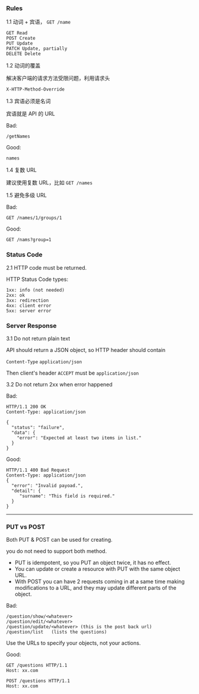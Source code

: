 ### Rules

1.1 动词 + 宾语， `GET /name` 

````
GET Read
POST Create
PUT Update
PATCH Update, partially
DELETE Delete
````

1.2 动词的覆盖

解决客户端的请求方法受限问题，利用请求头

`X-HTTP-Method-Override`

1.3 宾语必须是名词

宾语就是 API 的 URL

Bad:

 `/getNames`

Good:

 `names` 

1.4 复数 URL

建议使用复数 URL，比如 `GET /names`

1.5 避免多级 URL

Bad:

`GET /names/1/groups/1`

Good:

`GET /nams?group=1`

### Status Code

2.1 HTTP code must be returned.

HTTP Status Code types:

```
1xx: info (not needed)
2xx: ok
3xx: redirection
4xx: client error
5xx: server error
```

### Server Response

3.1 Do not return plain text

API should return a JSON object, so HTTP header should contain 

`Content-Type` `application/json`

Then client's header `ACCEPT` must be `application/json`

3.2 Do not return 2xx when error happened

Bad:

````
HTTP/1.1 200 OK
Content-Type: application/json

{
  "status": "failure",
  "data": {
    "error": "Expected at least two items in list."
  }
}
````

Good:

```
HTTP/1.1 400 Bad Request
Content-Type: application/json
{
  "error": "Invalid payoad.",
  "detail": {
     "surname": "This field is required."
  }
}
```

------

### PUT vs POST

Both PUT & POST can be used for creating.

you do not need to support both method.

- PUT is idempotent, so you PUT an object twice, it has no effect.
- You can update or create a resource with PUT with the same object URL.
- With POST you can have 2 requests coming in at a same time making modifications to  a URL, and they may update different parts of the object.



Bad:

```
/question/show/<whatever>
/question/edit/<whatever>
/question/update/<whatever> (this is the post back url)
/question/list   (lists the questions)
```

Use the URLs to specify your objects, not your actions.

Good:

````
GET /questions HTTP/1.1
Host: xx.com
````

```
POST /questions HTTP/1.1
Host: xx.com
```



